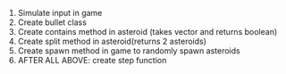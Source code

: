1. Simulate input in game
2. Create bullet class
3. Create contains method in asteroid (takes vector and returns boolean)
4. Create split method in asteroid(returns 2 asteroids)
5. Create spawn method in game to randomly spawn asteroids
6. AFTER ALL ABOVE: create step function
